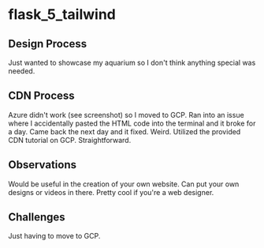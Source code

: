 # flask_5_tailwind

## Design Process
Just wanted to showcase my aquarium so I don't think anything special was needed.

## CDN Process
Azure didn't work (see screenshot) so I moved to GCP. Ran into an issue where I accidentally pasted the HTML code into the terminal and it broke for a day. Came back the next day and it fixed. Weird.
Utilized the provided CDN tutorial on GCP. Straightforward.

## Observations
Would be useful in the creation of your own website. Can put your own designs or videos in there. Pretty cool if you're a web designer.

## Challenges
Just having to move to GCP.
